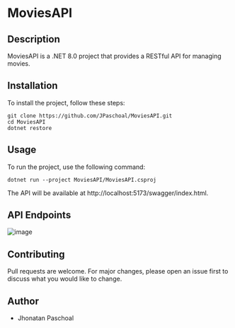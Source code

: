 # MoviesAPI

## Description

MoviesAPI is a .NET 8.0 project that provides a RESTful API for managing movies.

## Installation

To install the project, follow these steps:

```
git clone https://github.com/JPaschoal/MoviesAPI.git
cd MoviesAPI
dotnet restore
```

## Usage
To run the project, use the following command:

```dotnet run --project MoviesAPI/MoviesAPI.csproj```

The API will be available at http://localhost:5173/swagger/index.html.

## API Endpoints
![image](https://i.ibb.co/xLDqFCc/swaggerv1.png)

## Contributing
Pull requests are welcome. For major changes, please open an issue first to discuss what you would like to change.

## Author
- Jhonatan Paschoal